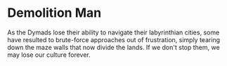 # Demolition Man

As the Dymads lose their ability to navigate their labyrinthian cities, some have resulted to brute-force approaches out of frustration, simply tearing down the maze walls that now divide the lands. If we don't stop them, we may lose our culture forever. 